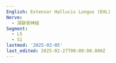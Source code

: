 ```yaml
---
English: Extensor Hallucis Longus (EHL)
Nerve:
  - 深腓骨神経
Segment:
  - L5
  - S1
lastmod: '2025-03-05'
last_edited: 2025-02-27T00:00:00.000Z
---
```



